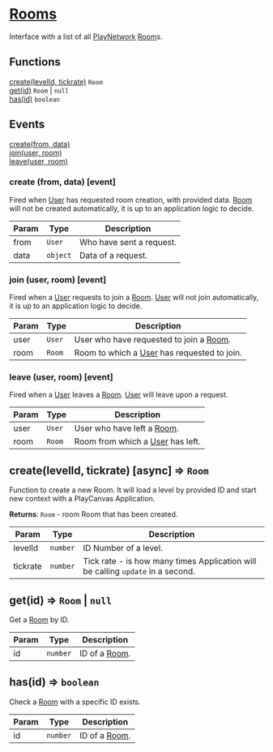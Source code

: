 
  
# <a href="#Rooms">Rooms</a>

Interface with a list of all [PlayNetwork] [Room]s.
## Functions
  
<a href="#create">create(levelId, tickrate)</a> <code>Room</code>  
<a href="#get">get(id)</a> <code>Room</code> | <code>null</code>  
<a href="#has">has(id)</a> <code>boolean</code>

## Events
[create(from, data)](#Rooms+event_create)<br />
[join(user, room)](#Rooms+event_join)<br />
[leave(user, room)](#Rooms+event_leave)<br />

<a name="Rooms+event_create"></a>
### create (from, data) [event]
Fired when [User] has requested room creation, with provided data.[Room] will not be created automatically, it is up to an application logic to decide.


| Param | Type | Description |
| --- | --- | --- |
| from | <code>User</code> | Who have sent a request. |
| data | <code>object</code> | Data of a request. |

<a name="Rooms+event_join"></a>
### join (user, room) [event]
Fired when a [User] requests to join a [Room].[User] will not join automatically, it is up to an application logic to decide.


| Param | Type | Description |
| --- | --- | --- |
| user | <code>User</code> | User who have requested to join a [Room]. |
| room | <code>Room</code> | Room to which a [User] has requested to join. |

<a name="Rooms+event_leave"></a>
### leave (user, room) [event]
Fired when a [User] leaves a [Room].[User] will leave upon a request.


| Param | Type | Description |
| --- | --- | --- |
| user | <code>User</code> | User who have left a [Room]. |
| room | <code>Room</code> | Room from which a [User] has left. |

<a name="create"></a>
## create(levelId, tickrate) [async] ⇒ <code>Room</code>
Function to create a new Room.It will load a level by provided ID and start new contextwith a PlayCanvas Application.

**Returns**: <code>Room</code> - room Room that has been created.  

| Param | Type | Description |
| --- | --- | --- |
| levelId | <code>number</code> | ID Number of a level. |
| tickrate | <code>number</code> | Tick rate - is how many times Application will be calling `update` in a second. |

<a name="get"></a>
## get(id) ⇒ <code>Room</code> \| <code>null</code>
Get a [Room] by ID.


| Param | Type | Description |
| --- | --- | --- |
| id | <code>number</code> | ID of a [Room]. |

<a name="has"></a>
## has(id) ⇒ <code>boolean</code>
Check a [Room] with a specific ID exists.


| Param | Type | Description |
| --- | --- | --- |
| id | <code>number</code> | ID of a [Room]. |

[PlayNetwork]: ./PlayNetwork.md
[Player]: ./Player.md
[Room]: ./Room.md
[Rooms]: ./Rooms.md
[User]: ./User.md
[Users]: ./Users.md
